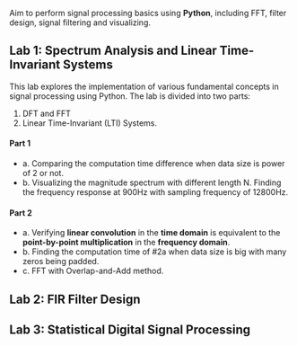 Aim to perform signal processing basics using **Python**, including FFT, filter design, signal filtering and visualizing.

## Lab 1: Spectrum Analysis and Linear Time-Invariant Systems

This lab explores the implementation of various fundamental concepts in signal processing using Python. The lab is divided into two parts:
1. DFT and FFT
2. Linear Time-Invariant (LTI) Systems.

#### Part 1
- a. Comparing the computation time difference when data size is power of 2 or not.
- b. Visualizing the magnitude spectrum with different length N. Finding the frequency response at 900Hz with sampling frequency of 12800Hz.

#### Part 2
- a. Verifying **linear convolution** in the **time domain** is equivalent to the **point-by-point multiplication** in the **frequency domain**.
- b. Finding the computation time of #2a when data size is big with many zeros being padded.
- c. FFT with Overlap-and-Add method.

## Lab 2: FIR Filter Design



## Lab 3: Statistical Digital Signal Processing

